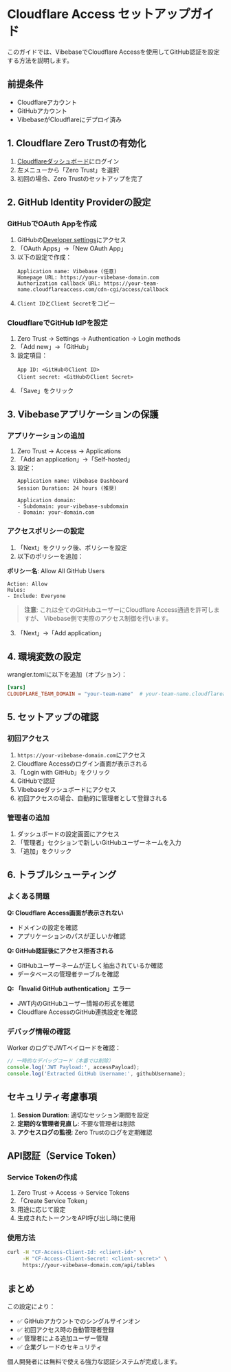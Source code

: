 # Cloudflare Access セットアップガイド

このガイドでは、VibebaseでCloudflare Accessを使用してGitHub認証を設定する方法を説明します。

## 前提条件

- Cloudflareアカウント
- GitHubアカウント
- VibebaseがCloudflareにデプロイ済み

## 1. Cloudflare Zero Trustの有効化

1. [Cloudflareダッシュボード](https://dash.cloudflare.com/)にログイン
2. 左メニューから「Zero Trust」を選択
3. 初回の場合、Zero Trustのセットアップを完了

## 2. GitHub Identity Providerの設定

### GitHubでOAuth Appを作成

1. GitHubの[Developer settings](https://github.com/settings/developers)にアクセス
2. 「OAuth Apps」→「New OAuth App」
3. 以下の設定で作成：
   ```
   Application name: Vibebase (任意)
   Homepage URL: https://your-vibebase-domain.com
   Authorization callback URL: https://your-team-name.cloudflareaccess.com/cdn-cgi/access/callback
   ```
4. `Client ID`と`Client Secret`をコピー

### CloudflareでGitHub IdPを設定

1. Zero Trust → Settings → Authentication → Login methods
2. 「Add new」→「GitHub」
3. 設定項目：
   ```
   App ID: <GitHubのClient ID>
   Client secret: <GitHubのClient Secret>
   ```
4. 「Save」をクリック

## 3. Vibebaseアプリケーションの保護

### アプリケーションの追加

1. Zero Trust → Access → Applications
2. 「Add an application」→「Self-hosted」
3. 設定：
   ```
   Application name: Vibebase Dashboard
   Session Duration: 24 hours (推奨)
   
   Application domain:
   - Subdomain: your-vibebase-subdomain
   - Domain: your-domain.com
   ```

### アクセスポリシーの設定

1. 「Next」をクリック後、ポリシーを設定
2. 以下のポリシーを追加：

**ポリシー名**: Allow All GitHub Users
```
Action: Allow
Rules:
- Include: Everyone
```

> **注意**: これは全てのGitHubユーザーにCloudflare Access通過を許可しますが、
> Vibebase側で実際のアクセス制御を行います。

3. 「Next」→「Add application」

## 4. 環境変数の設定

wrangler.tomlに以下を追加（オプション）：

```toml
[vars]
CLOUDFLARE_TEAM_DOMAIN = "your-team-name"  # your-team-name.cloudflareaccess.com
```

## 5. セットアップの確認

### 初回アクセス

1. `https://your-vibebase-domain.com`にアクセス
2. Cloudflare Accessのログイン画面が表示される
3. 「Login with GitHub」をクリック
4. GitHubで認証
5. Vibebaseダッシュボードにアクセス
6. 初回アクセスの場合、自動的に管理者として登録される

### 管理者の追加

1. ダッシュボードの設定画面にアクセス
2. 「管理者」セクションで新しいGitHubユーザーネームを入力
3. 「追加」をクリック

## 6. トラブルシューティング

### よくある問題

**Q: Cloudflare Access画面が表示されない**
- ドメインの設定を確認
- アプリケーションのパスが正しいか確認

**Q: GitHub認証後にアクセス拒否される**
- GitHubユーザーネームが正しく抽出されているか確認
- データベースの管理者テーブルを確認

**Q: 「Invalid GitHub authentication」エラー**
- JWT内のGitHubユーザー情報の形式を確認
- Cloudflare AccessのGitHub連携設定を確認

### デバッグ情報の確認

Worker のログでJWTペイロードを確認：

```javascript
// 一時的なデバッグコード（本番では削除）
console.log('JWT Payload:', accessPayload);
console.log('Extracted GitHub Username:', githubUsername);
```

## セキュリティ考慮事項

1. **Session Duration**: 適切なセッション期間を設定
2. **定期的な管理者見直し**: 不要な管理者は削除
3. **アクセスログの監視**: Zero Trustのログを定期確認

## API認証（Service Token）

### Service Tokenの作成

1. Zero Trust → Access → Service Tokens
2. 「Create Service Token」
3. 用途に応じて設定
4. 生成されたトークンをAPI呼び出し時に使用

### 使用方法

```bash
curl -H "CF-Access-Client-Id: <client-id>" \
     -H "CF-Access-Client-Secret: <client-secret>" \
     https://your-vibebase-domain.com/api/tables
```

## まとめ

この設定により：
- ✅ GitHubアカウントでのシングルサインオン
- ✅ 初回アクセス時の自動管理者登録
- ✅ 管理者による追加ユーザー管理
- ✅ 企業グレードのセキュリティ

個人開発者には無料で使える強力な認証システムが完成します。